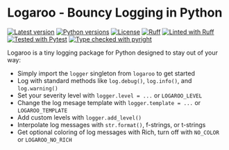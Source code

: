 # Logaroo - Bouncy Logging in Python

[![Latest version](https://img.shields.io/pypi/v/logaroo.svg)](https://pypi.org/project/logaroo/)
[![Python versions](https://img.shields.io/pypi/pyversions/logaroo.svg)](https://pypi.org/project/logaroo/)
[![License](https://img.shields.io/pypi/l/logaroo.svg)](https://github.com/gahjelle/logaroo/blob/main/LICENSE)
[![Ruff](https://img.shields.io/endpoint?url=https://raw.githubusercontent.com/astral-sh/ruff/main/assets/badge/v2.json)](https://github.com/astral-sh/ruff)
[![Linted with Ruff](https://github.com/gahjelle/logaroo/actions/workflows/lint.yml/badge.svg?branch=main)](https://github.com/gahjelle/logaroo/actions/workflows/lint.yml)
[![Tested with Pytest](https://github.com/gahjelle/logaroo/actions/workflows/test.yml/badge.svg?branch=main)](https://github.com/gahjelle/logaroo/actions/workflows/test.yml)
[![Type checked with pyright](https://microsoft.github.io/pyright/img/pyright_badge.svg)](https://microsoft.github.io/pyright/)

Logaroo is a tiny logging package for Python designed to stay out of your way:

- Simply import the `logger` singleton from `logaroo` to get started
- Log with standard methods like `log.debug()`, `log.info()`, and `log.warning()`
- Set your severity level with `logger.level = ...` or `LOGAROO_LEVEL`
- Change the log mesage template with `logger.template = ...` or `LOGAROO_TEMPLATE`
- Add custom levels with `logger.add_level()`
- Interpolate log messages with `str.format()`, f-strings, or t-strings
- Get optional coloring of log messages with Rich, turn off with `NO_COLOR` or `LOGAROO_NO_RICH`
